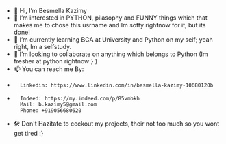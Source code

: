 - 👋 Hi, I’m Besmella Kazimy
- 👀 I’m interested in PYTHON, pilasophy and FUNNY things which that makes me to chose this usrname and Im sotty rightnow for it, but its done!
- 🌱 I’m currently learning BCA at University and Python on my self; yeah right, Im a selfstudy.
- 💞️ I’m looking to collaborate on anything which belongs to Python (Im fresher at python rightnow:} )
- 📫 You can reach me By:
-       Linkedin: https://www.linkedin.com/in/besmella-kazimy-10680120b
-       Indeed: https://my.indeed.com/p/85vmbkh
        Mail: b.kazimy5@gmail.com
        Phone: +919056680620
- 🛠️ Don't Hazitate to ceckout my projects, their not too much so you wont get tired :}
<!---
Ykuza/Ykuza is a ✨ special ✨ repository because its `README.md` (this file) appears on your GitHub profile.
You can click the Preview link to take a look at your changes.
--->
